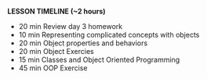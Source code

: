 **LESSON TIMELINE (~2 hours)**

- 20 min  Review day 3 homework
- 10 min  Representing complicated concepts with objects
- 20 min  Object properties and behaviors
- 20 min  Object Exercies
- 15 min  Classes and Object Oriented Programming
- 45 min  OOP Exercise
